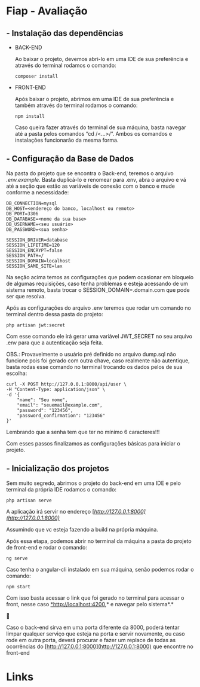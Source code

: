 # Fiap - Avaliação

## - Instalação das dependências

- BACK-END
    
    Ao baixar o projeto, devemos abri-lo em uma IDE de sua preferência e através do terminal rodamos o comando:
    
    ```
    composer install
    ```
    

- FRONT-END
    
    Após baixar o projeto, abrimos em uma IDE de sua preferência e também através do terminal rodamos o comando:
    
    ```
    npm install
    ```
    
    Caso queira fazer através do terminal de sua máquina, basta navegar até a pasta pelos comandos “cd <pasta>/<…>/<pasta-do-projeto>”. Ambos os comandos e instalações funcionarão da mesma forma.
    

## - Configuração da Base de Dados

Na pasta do projeto que se encontra o Back-end, teremos o arquivo *.env.example.* Basta duplicá-lo e renomear para .env, abra o arquivo e vá até a seção que estão as variáveis de conexão com o banco e mude conforme a necessidade:

```
DB_CONNECTION=mysql
DB_HOST=<endereço do banco, localhost ou remoto>
DB_PORT=3306
DB_DATABASE=<nome da sua base>
DB_USERNAME=<seu usuário>
DB_PASSWORD=<sua senha>
```

```
SESSION_DRIVER=database
SESSION_LIFETIME=120
SESSION_ENCRYPT=false
SESSION_PATH=/
SESSION_DOMAIN=localhost
SESSION_SAME_SITE=lax
```

Na seção acima temos as configurações que podem ocasionar em bloqueio de algumas requisições, caso tenha problemas e esteja acessando de um sistema remoto, basta trocar o SESSION_DOMAIN=.domain.com que pode ser que resolva.

Após as configurações do arquivo .env teremos que rodar um comando no terminal dentro dessa pasta do projeto:

```
php artisan jwt:secret
```

Com esse comando ele irá gerar uma variável JWT_SECRET no seu arquivo .env para que a autenticação seja feita. 

OBS.: Provavelmente o usuário pré definido no arquivo dump.sql não funcione pois foi gerado com outra chave, caso realmente não autentique, basta rodas esse comando no terminal trocando os dados pelos de sua escolha:

```
curl -X POST http://127.0.0.1:8000/api/user \ 
-H "Content-Type: application/json" \
-d '{
    "name": "Seu nome",   
    "email": "seuemail@example.com",
    "password": "123456",  
    "password_confirmation": "123456"   
}'
```

Lembrando que a senha tem que ter no mínimo 6 caracteres!!!

Com esses passos finalizamos as configurações básicas para iniciar o projeto.

## - Inicialização dos projetos

Sem muito segredo, abrimos o projeto do back-end em uma IDE e pelo terminal da própria IDE rodamos o comando:

```
php artisan serve
```

A aplicação irá servir no endereço [*http://127.0.0.1:8000](http://127.0.0.1:8000)* 

Assumindo que vc esteja fazendo a build na própria máquina.

Após essa etapa, podemos abrir no terminal da máquina a pasta do projeto de front-end e rodar o comando:

```
ng serve
```

Caso tenha o angular-cli instalado em sua máquina, senão podemos rodar o comando:

```
npm start
```

Com isso basta acessar o link que foi gerado no terminal para acessar o front, nesse caso [*http://localhost:4200](http://localhost:4200),* e navegar pelo sistema*.*

<aside>
🚨

Caso o back-end sirva em uma porta diferente da 8000, poderá tentar limpar qualquer serviço que esteja na porta e servir novamente, ou caso rode em outra porta, deverá procurar e fazer um replace de todas as ocorrências do [http://127.0.0.1:8000](http://127.0.0.1:8000) que encontre no front-end

</aside>

# Links